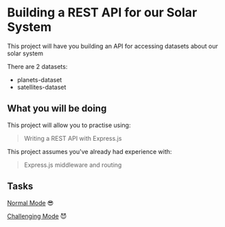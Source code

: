 # Building a REST API for our Solar System

This project will have you building an API for accessing datasets about our solar system

There are 2 datasets:

- planets-dataset
- satellites-dataset

## What you will be doing

This project will allow you to practise using:

> Writing a REST API with Express.js

This project assumes you've already had experience with:

> Express.js middleware and routing

## Tasks

[Normal Mode](./NORMAL.md) 😎

[Challenging Mode](./CHALLENGING.md) 😈
